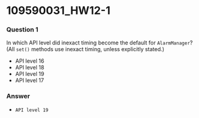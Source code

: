 # 109590031_HW12-1

### **Question 1**

In which API level did inexact timing become the default for `AlarmManager`? (All `set()` methods use inexact timing, unless explicitly stated.)

- API level 16
- API level 18
- API level 19
- API level 17



### Answer

- `API level 19`